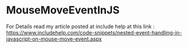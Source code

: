 # MouseMoveEventInJS

For Details read my article posted at include help at this link : https://www.includehelp.com/code-snippets/nested-event-handling-in-javascript-on-mouse-move-event.aspx
